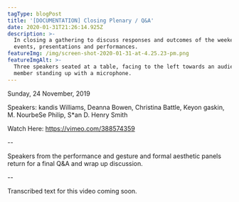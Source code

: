 ```yaml
---
tagType: blogPost
title: '[DOCUMENTATION] Closing Plenary / Q&A'
date: 2020-01-31T21:26:14.925Z
description: >-
  In closing a gathering to discuss responses and outcomes of the weekend's
  events, presentations and performances.
featureImg: /img/screen-shot-2020-01-31-at-4.25.23-pm.png
featureImgAlt: >-
  Three speakers seated at a table, facing to the left towards an audience
  member standing up with a microphone.
---
```

Sunday, 24 November, 2019

Speakers: kandis Williams, Deanna Bowen, Christina Battle, Keyon gaskin, M. NourbeSe Philip, S*an D. Henry Smith

Watch Here: https://vimeo.com/388574359

\--

Speakers from the performance and gesture and formal aesthetic panels return for a final Q&A and wrap up discussion.

\--

Transcribed text for this video coming soon.
